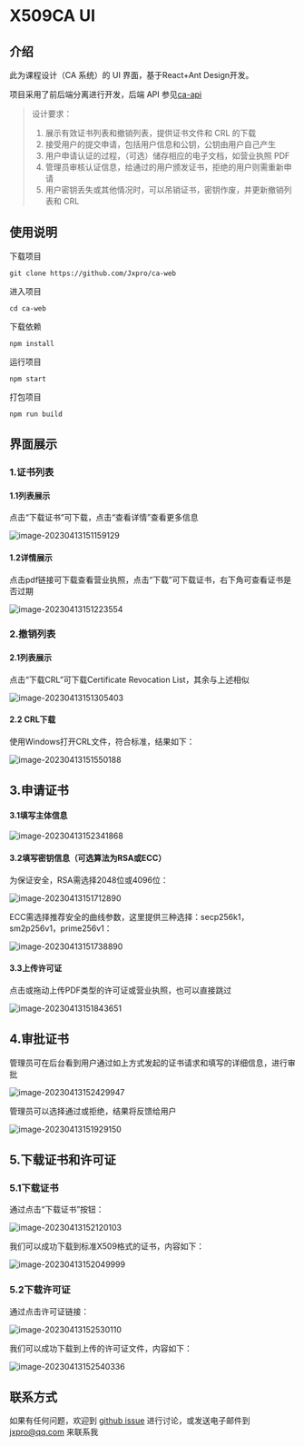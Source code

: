 # X509CA UI

## 介绍

此为课程设计（CA 系统）的 UI 界面，基于React+Ant Design开发。

项目采用了前后端分离进行开发，后端 API 参见[ca-api](https://github.com/Jxpro/ca-api)

> 设计要求：
>
> 1. 展示有效证书列表和撤销列表，提供证书文件和 CRL 的下载
> 2. 接受用户的提交申请，包括用户信息和公钥，公钥由用户自己产生
> 3. 用户申请认证的过程，（可选）储存相应的电子文档，如营业执照 PDF
> 4. 管理员审核认证信息，给通过的用户颁发证书，拒绝的用户则需重新申请
> 5. 用户密钥丢失或其他情况时，可以吊销证书，密钥作废，并更新撤销列表和 CRL

## 使用说明

下载项目

```
git clone https://github.com/Jxpro/ca-web
```

进入项目

```
cd ca-web
```

下载依赖

```
npm install
```

运行项目

```
npm start
```

打包项目

```
npm run build
```

## 界面展示

### 1.证书列表

#### 1.1列表展示

点击“下载证书”可下载，点击“查看详情”查看更多信息

![image-20230413151159129](https://raw.githubusercontent.com/Jxpro/PicBed/master/md/new2023-04-13-151159.png)

#### 1.2详情展示

点击pdf链接可下载查看营业执照，点击“下载”可下载证书，右下角可查看证书是否过期

![image-20230413151223554](https://raw.githubusercontent.com/Jxpro/PicBed/master/md/new2023-04-13-151223.png)

### 2.撤销列表

#### 2.1列表展示

点击“下载CRL”可下载Certificate Revocation List，其余与上述相似

![image-20230413151305403](https://raw.githubusercontent.com/Jxpro/PicBed/master/md/new2023-04-13-151305.png)

#### 2.2 CRL下载

使用Windows打开CRL文件，符合标准，结果如下：

![image-20230413151550188](https://raw.githubusercontent.com/Jxpro/PicBed/master/md/new2023-04-13-151550.png)

## 3.申请证书

#### 3.1填写主体信息

![image-20230413152341868](https://raw.githubusercontent.com/Jxpro/PicBed/master/md/new2023-04-13-152342.png)

#### 3.2填写密钥信息（可选算法为RSA或ECC）

为保证安全，RSA需选择2048位或4096位：

![image-20230413151712890](https://raw.githubusercontent.com/Jxpro/PicBed/master/md/new2023-04-13-151713.png)

ECC需选择推荐安全的曲线参数，这里提供三种选择：secp256k1，sm2p256v1，prime256v1： 

![image-20230413151738890](https://raw.githubusercontent.com/Jxpro/PicBed/master/md/new2023-04-13-151739.png)

#### 3.3上传许可证

点击或拖动上传PDF类型的许可证或营业执照，也可以直接跳过

![image-20230413151843651](https://raw.githubusercontent.com/Jxpro/PicBed/master/md/new2023-04-13-151843.png)

## 4.审批证书

管理员可在后台看到用户通过如上方式发起的证书请求和填写的详细信息，进行审批

![image-20230413152429947](https://raw.githubusercontent.com/Jxpro/PicBed/master/md/new2023-04-13-152430.png)

管理员可以选择通过或拒绝，结果将反馈给用户

![image-20230413151929150](https://raw.githubusercontent.com/Jxpro/PicBed/master/md/new2023-04-13-151929.png)

## 5.下载证书和许可证

### 5.1下载证书

通过点击“下载证书”按钮：

![image-20230413152120103](https://raw.githubusercontent.com/Jxpro/PicBed/master/md/new2023-04-13-152120.png)

我们可以成功下载到标准X509格式的证书，内容如下：

![image-20230413152049999](https://raw.githubusercontent.com/Jxpro/PicBed/master/md/new2023-04-13-152050.png)

### 5.2下载许可证

通过点击许可证链接：

![image-20230413152530110](https://raw.githubusercontent.com/Jxpro/PicBed/master/md/new2023-04-13-152530.png)

我们可以成功下载到上传的许可证文件，内容如下：

![image-20230413152540336](https://raw.githubusercontent.com/Jxpro/PicBed/master/md/new2023-04-13-152540.png)

## 联系方式

如果有任何问题，欢迎到 [github issue](https://github.com/Jxpro/damai-tickets/issues) 进行讨论，或发送电子邮件到 [jxpro@qq.com](mailto:jxpro@qq.com) 来联系我

